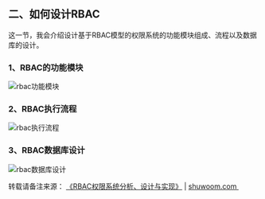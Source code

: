 ## 二、如何设计RBAC

这一节，我会介绍设计基于RBAC模型的权限系统的功能模块组成、流程以及数据库的设计。

### 1、RBAC的功能模块

![rbac功能模块](https://shuwoom.oss-cn-beijing.aliyuncs.com/RBAC%E6%A8%A1%E5%9D%97%E5%8A%9F%E8%83%BD.png)

### 2、RBAC执行流程

![rbac执行流程](https://shuwoom.oss-cn-beijing.aliyuncs.com/RBAC%E6%B5%81%E7%A8%8B.png)

### 3、RBAC数据库设计

![rbac数据库设计](https://shuwoom.oss-cn-beijing.aliyuncs.com/rbac%E6%95%B0%E6%8D%AE%E5%BA%93%E8%AE%BE%E8%AE%A1.png)

转载请备注来源： [《RBAC权限系统分析、设计与实现》](https://shuwoom.com/?p=3041) | [shuwoom.com ﻿](http://shuwoom.com/)

